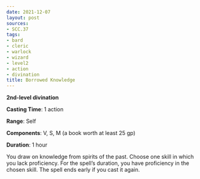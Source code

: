 ```yaml
---
date: 2021-12-07
layout: post
sources:
- SCC.37
tags:
- bard
- cleric
- warlock
- wizard
- level2
- action
- divination
title: Borrowed Knowledge
---
```


**2nd-level divination**

**Casting Time**: 1 action

**Range**: Self

**Components**: V, S, M (a book worth at least 25 gp)

**Duration**: 1 hour

You draw on knowledge from spirits of the past. Choose one skill in which you lack proficiency. For the spell’s duration, you have proficiency in the chosen skill. The spell ends early if you cast it again.
